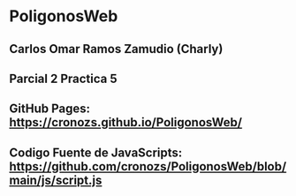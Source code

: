 # PoligonosWeb
## Carlos Omar Ramos Zamudio (Charly)
## Parcial 2 Practica 5
## GitHub Pages: https://cronozs.github.io/PoligonosWeb/ 
## Codigo Fuente de JavaScripts: https://github.com/cronozs/PoligonosWeb/blob/main/js/script.js